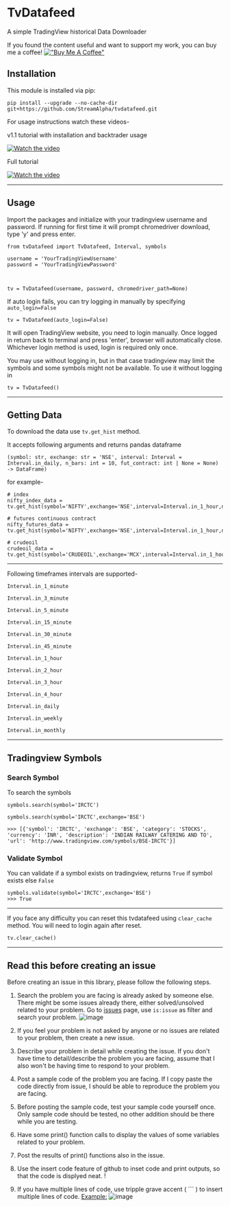 # **TvDatafeed**

A simple TradingView historical Data Downloader

If you found the content useful and want to support my work, you can buy me a coffee!
[!["Buy Me A Coffee"](https://www.buymeacoffee.com/assets/img/custom_images/orange_img.png)](https://www.buymeacoffee.com/StreamAlpha)

## Installation

This module is installed via pip:

```
pip install --upgrade --no-cache-dir git+https://github.com/StreamAlpha/tvdatafeed.git
```

For usage instructions watch these videos-

v1.1 tutorial with installation and backtrader usage

[![Watch the video](https://img.youtube.com/vi/f76dOZW2gwI/hqdefault.jpg)](https://youtu.be/f76dOZW2gwI)

Full tutorial

[![Watch the video](https://img.youtube.com/vi/qDrXmb2ZRjo/hqdefault.jpg)](https://youtu.be/qDrXmb2ZRjo)

---

## Usage

Import the packages and initialize with your tradingview username and password. If running for first time it will prompt chromedriver download, type 'y' and press enter.

```
from tvDatafeed import TvDatafeed, Interval, symbols

username = 'YourTradingViewUsername'
password = 'YourTradingViewPassword'



tv = TvDatafeed(username, password, chromedriver_path=None)
```

If auto login fails, you can try logging in manually by specifying `auto_login=False`

```
tv = TvDatafeed(auto_login=False)
```

It will open TradingView website, you need to login manually. Once logged in return back to terminal and press 'enter', browser will automatically close. Whichever login method is used, login is required only once.

You may use without logging in, but in that case tradingview may limit the symbols and some symbols might not be available. To use it without logging in

```
tv = TvDatafeed()
```

---

## Getting Data

To download the data use `tv.get_hist` method.

It accepts following arguments and returns pandas dataframe

```
(symbol: str, exchange: str = 'NSE', interval: Interval = Interval.in_daily, n_bars: int = 10, fut_contract: int | None = None) -> DataFrame)
```

for example-

```
# index
nifty_index_data = tv.get_hist(symbol='NIFTY',exchange='NSE',interval=Interval.in_1_hour,n_bars=1000)

# futures continuous contract
nifty_futures_data = tv.get_hist(symbol='NIFTY',exchange='NSE',interval=Interval.in_1_hour,n_bars=1000,fut_contract=1)

# crudeoil
crudeoil_data = tv.get_hist(symbol='CRUDEOIL',exchange='MCX',interval=Interval.in_1_hour,n_bars=5000,fut_contract=1)
```

---

Following timeframes intervals are supported-

`Interval.in_1_minute `

`Interval.in_3_minute `

`Interval.in_5_minute `

`Interval.in_15_minute `

`Interval.in_30_minute `

`Interval.in_45_minute `

`Interval.in_1_hour `

`Interval.in_2_hour `

`Interval.in_3_hour `

`Interval.in_4_hour `

`Interval.in_daily `

`Interval.in_weekly `

`Interval.in_monthly`

---

## Tradingview Symbols

### Search Symbol

To search the symbols

```
symbols.search(symbol='IRCTC')

symbols.search(symbol='IRCTC',exchange='BSE')

>>> [{'symbol': 'IRCTC', 'exchange': 'BSE', 'category': 'STOCKS', 'currency': 'INR', 'description': 'INDIAN RAILWAY CATERING AND TO', 'url': 'http://www.tradingview.com/symbols/BSE-IRCTC'}]

```

### Validate Symbol

You can validate if a symbol exists on tradingview, returns `True` if symbol exists else `False`

```
symbols.validate(symbol='IRCTC',exchange='BSE')
>>> True
```

---

If you face any difficulty you can reset this tvdatafeed using `clear_cache` method. You will need to login again after reset.

```
tv.clear_cache()
```

---

## Read this before creating an issue

Before creating an issue in this library, please follow the following steps.

1. Search the problem you are facing is already asked by someone else. There might be some issues already there, either solved/unsolved related to your problem. Go to [issues](https://github.com/StreamAlpha/tvdatafeed/issues) page, use `is:issue` as filter and search your problem. ![image](https://user-images.githubusercontent.com/59556194/128167319-2654cfa1-f718-4a52-82f8-b0c0d26bf4ef.png)
2. If you feel your problem is not asked by anyone or no issues are related to your problem, then create a new issue.
3. Describe your problem in detail while creating the issue. If you don't have time to detail/describe the problem you are facing, assume that I also won't be having time to respond to your problem.
4. Post a sample code of the problem you are facing. If I copy paste the code directly from issue, I should be able to reproduce the problem you are facing.
5. Before posting the sample code, test your sample code yourself once. Only sample code should be tested, no other addition should be there while you are testing.
6. Have some print() function calls to display the values of some variables related to your problem.
7. Post the results of print() functions also in the issue.
8. Use the insert code feature of github to inset code and print outputs, so that the code is displyed neat. !

9. If you have multiple lines of code, use tripple grave accent ( ``` ) to insert multiple lines of code. [Example:](https://docs.github.com/en/github/writing-on-github/creating-and-highlighting-code-blocks) ![image](https://user-images.githubusercontent.com/59556194/128167963-90edc379-6a15-4363-911f-5bfe1e92ef56.png)
